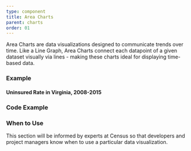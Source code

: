 ```yaml
---
type: component
title: Area Charts
parent: charts
order: 01
---
```

<p>
  Area Charts are data visualizations designed to communicate trends over time.
  Like a Line Graph, Area Charts connect each datapoint of a given dataset
  visually via lines - making these charts ideal for displaying time-based data.
</p>
<h3>Example</h3>
<div class="dds-card">
  <div class="dds-card-content">
    <h4 class="dds-graph-title">Uninsured Rate in Virginia, 2008-2015</h4>
    <div class="dds-chart dds-area-chart" id="dds-area-chart"></div>
  </div>
</div>
<h3>Code Example</h3>
<h3>When to Use</h3>
<p>
  This section will be informed by experts at Census so that developers and
  project managers know when to use a particular data visualization.
</p>
